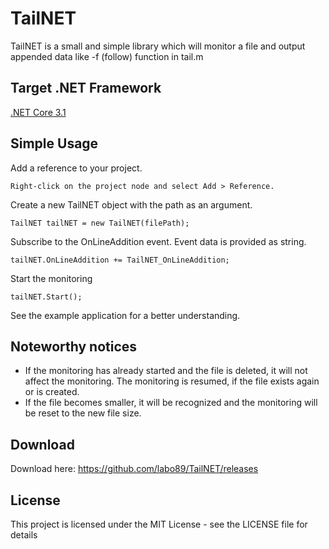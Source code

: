 # TailNET
TailNET is a small and simple library which will monitor a file and output appended data like -f (follow) function in tail.m

## Target .NET Framework
[.NET Core 3.1](https://dotnet.microsoft.com/download)

## Simple Usage
Add a reference to your project.
```
Right-click on the project node and select Add > Reference.
```
Create a new TailNET object with the path as an argument.
```
TailNET tailNET = new TailNET(filePath);
```
Subscribe to the OnLineAddition event. Event data is provided as string.
```
tailNET.OnLineAddition += TailNET_OnLineAddition;
```
Start the monitoring
```
tailNET.Start();
```
See the example application for a better understanding.

## Noteworthy notices
- If the monitoring has already started and the file is deleted, it will not affect the monitoring. The monitoring is resumed, if the file exists again or is created.
- If the file becomes smaller, it will be recognized and the monitoring will be reset to the new file size.

## Download
Download here: https://github.com/labo89/TailNET/releases

## License
This project is licensed under the MIT License - see the LICENSE file for details
